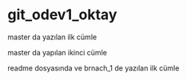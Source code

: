 # git_odev1_oktay

master da yazılan ilk cümle 

master da yapılan ikinci cümle

readme dosyasında ve brnach_1 de yazılan ilk cümle